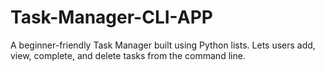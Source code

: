 # Task-Manager-CLI-APP
A beginner-friendly Task Manager built using Python lists. Lets users add, view, complete, and delete tasks from the command line.
